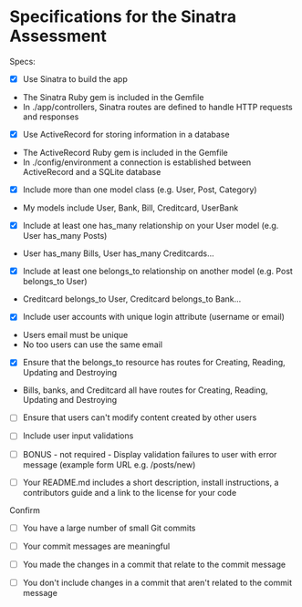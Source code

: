 # Specifications for the Sinatra Assessment

Specs:
- [x] Use Sinatra to build the app
- The Sinatra Ruby gem is included in the Gemfile
- In ./app/controllers, Sinatra routes are defined to handle HTTP requests and responses

- [X] Use ActiveRecord for storing information in a database
- The ActiveRecord Ruby gem is included in the Gemfile
- In ./config/environment a connection is established between ActiveRecord and a SQLite database

- [X] Include more than one model class (e.g. User, Post, Category)
- My models include User, Bank, Bill, Creditcard, UserBank

- [X] Include at least one has_many relationship on your User model (e.g. User has_many Posts)
- User has_many Bills, User has_many Creditcards...

- [X] Include at least one belongs_to relationship on another model (e.g. Post belongs_to User)
- Creditcard belongs_to User, Creditcard belongs_to Bank...

- [X] Include user accounts with unique login attribute (username or email)
- Users email must be unique
- No too users can use the same email

- [X] Ensure that the belongs_to resource has routes for Creating, Reading, Updating and Destroying
- Bills, banks, and Creditcard all have routes for Creating, Reading, Updating and Destroying

- [ ] Ensure that users can't modify content created by other users

- [ ] Include user input validations

- [ ] BONUS - not required - Display validation failures to user with error message (example form URL e.g. /posts/new)

- [ ] Your README.md includes a short description, install instructions, a contributors guide and a link to the license for your code

Confirm
- [ ] You have a large number of small Git commits

- [ ] Your commit messages are meaningful

- [ ] You made the changes in a commit that relate to the commit message

- [ ] You don't include changes in a commit that aren't related to the commit message
